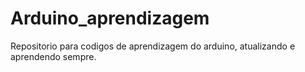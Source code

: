 # Arduino_aprendizagem
Repositorio para codigos de aprendizagem do arduino, atualizando e aprendendo sempre.
